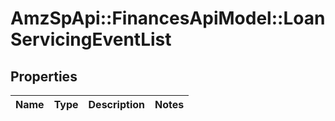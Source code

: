 # AmzSpApi::FinancesApiModel::LoanServicingEventList

## Properties
Name | Type | Description | Notes
------------ | ------------- | ------------- | -------------


